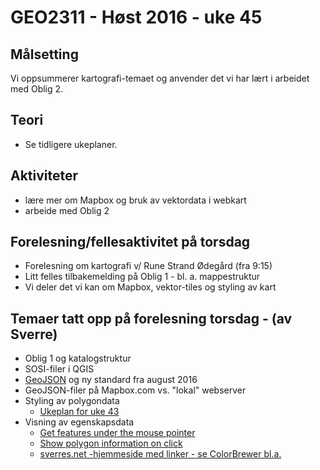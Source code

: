 # GEO2311 - Høst 2016 - uke 45


## Målsetting

Vi oppsummerer kartografi-temaet og anvender det vi har lært i arbeidet med Oblig 2.

## Teori

- Se tidligere ukeplaner.

## Aktiviteter

- lære mer om Mapbox og bruk av vektordata i webkart
- arbeide med Oblig 2

## Forelesning/fellesaktivitet på torsdag

- Forelesning om kartografi v/ Rune Strand Ødegård  (fra 9:15)
- Litt felles tilbakemelding på Oblig 1 - bl. a. mappestruktur
- Vi deler det vi kan om Mapbox, vektor-tiles og styling av kart

## Temaer tatt opp på forelesning torsdag - (av Sverre)

- Oblig 1 og katalogstruktur
- SOSI-filer i QGIS
- [GeoJSON](http://slides.com/sverres/geo2311_geojson/fullscreen#/) og ny standard fra august 2016
- GeoJSON-filer på Mapbox.com vs. "lokal" webserver
- Styling av polygondata
	- [Ukeplan for uke 43](uke-43.html)
- Visning av egenskapsdata
	- [Get features under the mouse pointer](https://www.mapbox.com/mapbox-gl-js/example/queryrenderedfeatures/)
	- [Show polygon information on click](https://www.mapbox.com/mapbox-gl-js/example/polygon-popup-on-click/)
	- [sverres.net -hjemmeside med linker - se ColorBrewer bl.a.](http://sverres.net/#GEO2311)

